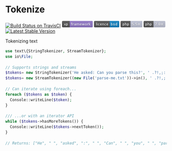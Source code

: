 Tokenize
========

[![Build Status on TravisCI](https://secure.travis-ci.org/xp-framework/tokenize.svg)](http://travis-ci.org/xp-framework/tokenize)
[![XP Framework Module](https://raw.githubusercontent.com/xp-framework/web/master/static/xp-framework-badge.png)](https://github.com/xp-framework/core)
[![BSD Licence](https://raw.githubusercontent.com/xp-framework/web/master/static/licence-bsd.png)](https://github.com/xp-framework/core/blob/master/LICENCE.md)
[![Required PHP 5.5+](https://raw.githubusercontent.com/xp-framework/web/master/static/php-5_5plus.png)](http://php.net/)
[![Supports PHP 7.0+](https://raw.githubusercontent.com/xp-framework/web/master/static/php-7_0plus.png)](http://php.net/)
[![Latest Stable Version](https://poser.pugx.org/xp-framework/tokenize/version.png)](https://packagist.org/packages/xp-framework/tokenize)

Tokenizing text

```php
use text\{StringTokenizer, StreamTokenizer};
use io\File;

// Supports strings and streams
$tokens= new StringTokenizer('He asked: Can you parse this?', ' .?!,;:', true);
$tokens= new StreamTokenizer((new File('parse-me.txt'))->in(), ' .?!,;:', true);

// Can iterate using foreach...
foreach ($tokens as $token) {
  Console::writeLine($token);
}

/// ...or with an iterator API
while ($tokens->hasMoreTokens()) {
  Console::writeLine($tokens->nextToken());
}

// Returns: ["He", " ", "asked", ":", " ", "Can", " ", "you", " ", "parse", " ", "this", "?"]
```